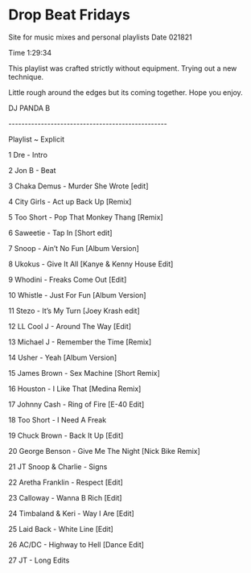 # Drop Beat Fridays
Site for music mixes and personal playlists
Date 021821 

Time 1:29:34

This playlist was crafted strictly without equipment. Trying out a new technique. 

Little rough around the edges but its coming together. Hope you enjoy. 

DJ PANDA B

\-------------------------------------------------

Playlist \~ Explicit

1 Dre - Intro

2 Jon B - Beat

3 Chaka Demus - Murder She Wrote [edit]

4 City Girls - Act up Back Up [Remix]

5 Too Short - Pop That Monkey Thang [Remix]

6 Saweetie - Tap In [Short edit]

7 Snoop - Ain’t No Fun [Album Version]

8 Ukokus - Give It All [Kanye & Kenny House Edit]

9 Whodini - Freaks Come Out [Edit]

10 Whistle - Just For Fun [Album Version]

11 Stezo - It’s My Turn [Joey Krash edit]

12 LL Cool J - Around The Way [Edit]

13 Michael J - Remember the Time [Remix]

14 Usher - Yeah [Album Version]

15 James Brown - Sex Machine [Short Remix]

16 Houston - I Like That [Medina Remix]

17 Johnny Cash - Ring of Fire [E-40 Edit]

18 Too Short - I Need A Freak 

19 Chuck Brown - Back It Up [Edit]

20 George Benson - Give Me The Night [Nick Bike Remix]

21 JT Snoop & Charlie - Signs

22 Aretha Franklin - Respect [Edit]

23 Calloway - Wanna B Rich [Edit]

24 Timbaland & Keri - Way I Are [Edit]

25 Laid Back - White Line [Edit]

26 AC/DC - Highway to Hell [Dance Edit]

27 JT - Long Edits
